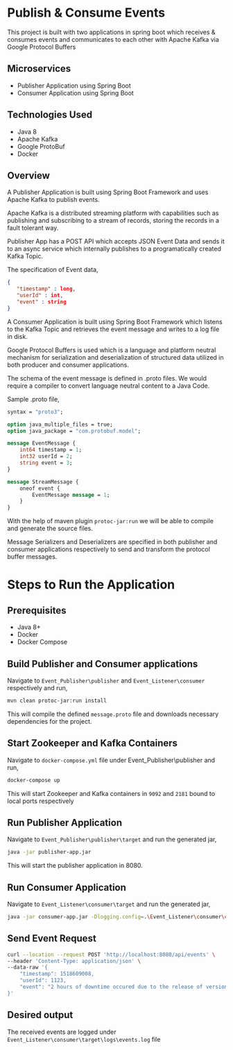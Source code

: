 # Publish & Consume Events

This project is built with two applications in spring boot which receives & consumes events and communicates to each other with Apache Kafka via Google Protocol Buffers

## Microservices

  - Publisher Application using Spring Boot
  - Consumer Application using Spring Boot

## Technologies Used

  - Java 8
  - Apache Kafka
  - Google ProtoBuf
  - Docker

## Overview

A Publisher Application is built using Spring Boot Framework and uses Apache Kafka to publish events.

Apache Kafka is a distributed streaming platform with capabilities such as publishing and subscribing to a stream of records, storing the records in a fault tolerant way.

Publisher App has a POST API which accepts JSON Event Data and sends it to an async service which internally publishes to a programatically created Kafka Topic.

The specification of Event data,

```json
{
   "timestamp" : long,
   "userId" : int,
   "event" : string
}
```

A Consumer Application is built using Spring Boot Framework which listens to the Kafka Topic and retrieves the event message and writes to a log file in disk.

Google Protocol Buffers is used which is a language and platform neutral mechanism for serialization and deserialization of structured data utilized in both producer and consumer applications.

The schema of the event message is defined in .proto files. We would require a compiler to convert language neutral content to a Java Code.

Sample .proto file,

```proto
syntax = "proto3";

option java_multiple_files = true;
option java_package = "com.protobuf.model";

message EventMessage {
    int64 timestamp = 1;
    int32 userId = 2;
    string event = 3;
}

message StreamMessage {
    oneof event {
        EventMessage message = 1;
    }
}
```

With the help of maven plugin `protoc-jar:run` we will be able to compile and generate the source files.

Message Serializers and Deserializers are specified in both publisher and consumer applications respectively to send and transform the protocol buffer messages.

# Steps to Run the Application

## Prerequisites

  - Java 8+
  - Docker
  - Docker Compose

## Build Publisher and Consumer applications

Navigate to `Event_Publisher\publisher` and `Event_Listener\consumer` respectively and run,

```bash
mvn clean protoc-jar:run install
```

This will compile the defined `message.proto` file and downloads necessary dependencies for the project.

## Start Zookeeper and Kafka Containers

Navigate to `docker-compose.yml` file under Event_Publisher\publisher and run,

```bash
docker-compose up
```

This will start Zookeeper and Kafka containers in `9092` and `2181` bound to local ports respectively

## Run Publisher Application

Navigate to `Event_Publisher\publisher\target` and run the generated jar,

```bash
java -jar publisher-app.jar
```

This will start the publisher application in 8080.

## Run Consumer Application

Navigate to `Event_Listener\consumer\target` and run the generated jar,

```bash
java -jar consumer-app.jar -Dlogging.config=.\Event_Listener\consumer\config\logback.xml
```

## Send Event Request

```bash
curl --location --request POST 'http://localhost:8080/api/events' \
--header 'Content-Type: application/json' \
--data-raw '{
    "timestamp": 1518609008,
    "userId": 1123,
    "event": "2 hours of downtime occured due to the release of version 1.0.5 of the system"
}'
```

## Desired output

The received events are logged under `Event_Listener\consumer\target\logs\events.log` file


